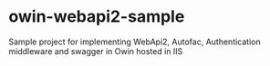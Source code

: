 # owin-webapi2-sample
Sample project for implementing WebApi2, Autofac, Authentication middleware and swagger in Owin hosted in IIS
